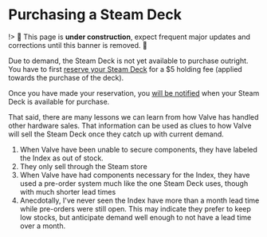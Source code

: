 # Purchasing a Steam Deck

!> :construction: This page is **under construction**, expect frequent major
updates and corrections until this banner is removed. :construction:

Due to demand, the Steam Deck is not yet available to purchase outright. You
have to first
[reserve your Steam Deck](https://store.steampowered.com/steamdeck) for a $5
holding fee (applied towards the purchase of the deck).

Once you have made your reservation, you [will be notified](wheres_my_deck.md)
when your Steam Deck is available for purchase.

That said, there are many lessons we can learn from how Valve has handled other
hardware sales. That information can be used as clues to how Valve will sell the
Steam Deck once they catch up with current demand.

1. When Valve have been unable to secure components, they have labeled the Index
   as out of stock.
2. They only sell through the Steam store
3. When Valve have had components necessary for the Index, they have used a
   pre-order system much like the one Steam Deck uses, though with much shorter
   lead times
4. Anecdotally, I've never seen the Index have more than a month lead time while
   pre-orders were still open. This may indicate they prefer to keep low stocks,
   but anticipate demand well enough to not have a lead time over a month.
